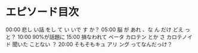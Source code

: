# エピソード目次

00:00  悲し い話 をし て い いで す か？
05:00  脳 が あれ 、な ん だけ どえ っ と？
10:00 90%が話題に
15:00  損なわれて ベータ カロテン とか さ カロテノイド 聞いた ことない ？
20:00  そもそもキュ アリ ング ってなんだっけ？